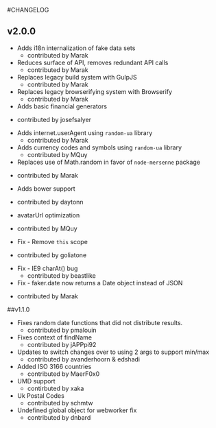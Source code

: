 #CHANGELOG

## v2.0.0

* Adds i18n internalization of fake data sets
  - contributed by Marak
* Reduces surface of API, removes redundant API calls
  - contributed by Marak
* Replaces legacy build system with GulpJS
  - contributed by Marak
* Replaces legacy browserifying system with Browserify
  - contributed by Marak
* Adds basic financial generators
 - contributed by josefsalyer
* Adds internet.userAgent using `random-ua` library
  - contributed by Marak
* Adds currency codes and symbols using `random-ua` library
  - contributed by MQuy
* Replaces use of Math.random in favor of `node-mersenne` package
 - contributed by Marak
* Adds bower support
 - contributed by daytonn
* avatarUrl optimization
 - contributed by MQuy
* Fix - Remove `this` scope
 - contributed by goliatone
* Fix - IE9 charAt() bug
  - contributed by beastlike
* Fix - faker.date now returns a Date object instead of JSON
 - contributed by Marak

##v1.1.0

* Fixes random date functions that did not distribute results.
  - contributed by pmalouin
* Fixes context of findName
  - contributed by jAPPpi92
* Updates to switch changes over to using 2 args to support min/max
  - contributed by avanderhoorn & edshadi
* Added ISO 3166 countries
  - contributed by MaerF0x0
* UMD support
  - contirbuted by xaka
* Uk Postal Codes
  - contributed by schmtw
* Undefined global object for webworker fix
  - contributed by dnbard